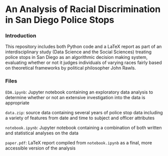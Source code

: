 # An Analysis of Racial Discrimination in San Diego Police Stops

### Introduction
This repository includes both Python code and a LaTeX report as part of an interdisciplinary study (Data Science and the Social Sciences) treating police stops in San Diego as an algorithmic decision making system, evaluating whether or not it judges individuals of varying races fairly based on theoretical frameworks by political philosopher John Rawls.

### Files
`EDA.ipynb`: Jupyter notebook containing an exploratory data analysis to determine whether or not an extensive investigation into the data is appropriate

`data.zip`: source data containing several years of police stop data including a variety of features from date and time to subject and officer attributes

`notebook.ipynb`: Jupyter notebook containing a combination of both written and statistical analyses on the data

`paper.pdf`: LaTeX report compiled from `notebook.ipynb` as a final, more accessible version of the analysis
